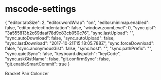 # mscode-settings

{
    "editor.tabSize": 2,
    "editor.wordWrap": "on",
    "editor.minimap.enabled": false,
    "editor.detectIndentation": false,
    "window.zoomLevel": 0,
    "sync.gist": "3a555813b2c69daaf78d9c83cb050c76",
    "sync.lastUpload": "",
    "sync.autoDownload": false,
    "sync.autoUpload": false,
    "sync.lastDownload": "2017-10-21T15:18:05.788Z",
    "sync.forceDownload": false,
    "sync.anonymousGist": false,
    "sync.host": "",
    "sync.pathPrefix": "",
    "sync.quietSync": false,
    "keyboard.dispatch": "keyCode",
    "sync.askGistName": false,
    "git.confirmSync": false,
    "git.enableSmartCommit": true
  }
  
  Bracket Pair Colorizer
